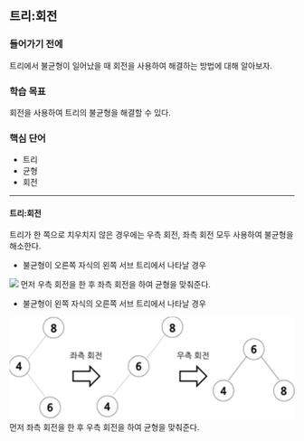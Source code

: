 ## 트리:회전

### 들어가기 전에
트리에서 불균형이 일어났을 때 회전을 사용하여 해결하는 방법에 대해 알아보자.

### 학습 목표
회전을 사용하여 트리의 불균형을 해결할 수 있다.

### 핵심 단어
- 트리
- 균형
- 회전

---
#### 트리:회전
트리가 한 쪽으로 치우치지 않은 경우에는 우측 회전, 좌측 회전 모두 사용하여 불균형을 해소한다.

- 불균형이 오른쪽 자식의 왼쪽 서브 트리에서 나타날 경우
<img src="https://cphinf.pstatic.net/mooc/20210430_88/1619718643248TWX2G_PNG/mceclip0.png">  
먼저 우측 회전을 한 후 좌측 회전을 하여 균형을 맞춰준다.  

- 불균형이 왼쪽 자식의 오른쪽 서브 트리에서 나타날 경우
<img src="./rotation.png">  
먼저 좌측 회전을 한 후 우측 회전을 하여 균형을 맞춰준다.
